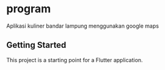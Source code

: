 # program

Aplikasi kuliner bandar lampung menggunakan google maps

## Getting Started

This project is a starting point for a Flutter application.
